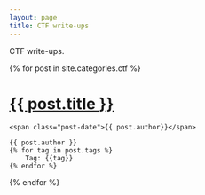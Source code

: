 ```yaml
---
layout: page
title: CTF write-ups
---
```


<p class="message">
  CTF write-ups.
</p>

<div class="posts">
  {% for post in site.categories.ctf %}
  <div class="post">
    <h1 class="post-title">
      <a href="{{ post.url }}">
        {{ post.title }}
      </a>
    </h1>

    <span class="post-date">{{ post.author}}</span>

    {{ post.author }}
    {% for tag in post.tags %}
    	Tag: {{tag}}
    {% endfor %}
  </div>
  {% endfor %}
</div>
